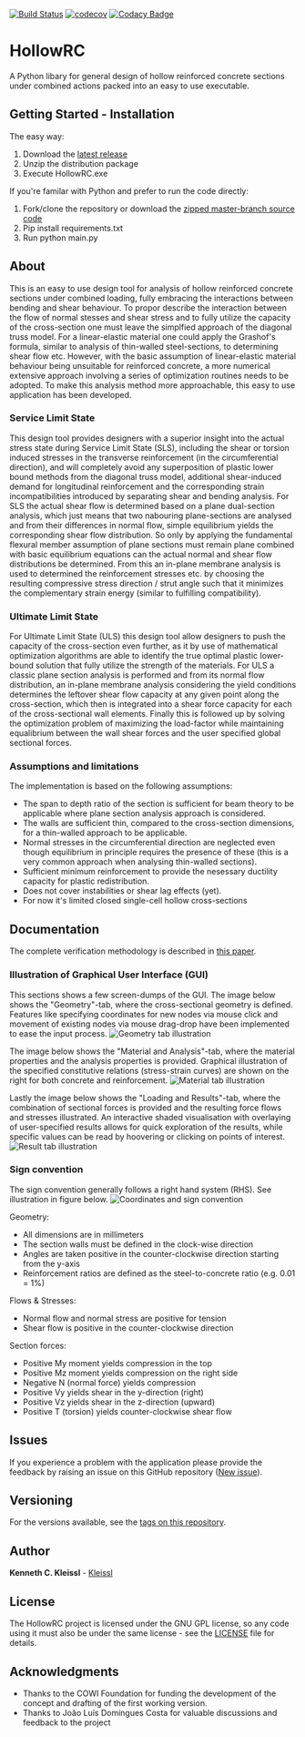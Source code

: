 [![Build Status](https://api.travis-ci.org/kleissl/hollowrc.svg?branch=master)](https://api.travis-ci.org/kleissl/hollowrc.svg)
[![codecov](https://codecov.io/gh/Kleissl/HollowRC/branch/master/graph/badge.svg)](https://codecov.io/gh/Kleissl/HollowRC)
[![Codacy Badge](https://api.codacy.com/project/badge/Grade/41753e1cc75d466daf440d499e7543e1)](https://www.codacy.com/manual/Kleissl/HollowRC?utm_source=github.com&amp;utm_medium=referral&amp;utm_content=Kleissl/HollowRC&amp;utm_campaign=Badge_Grade)

# HollowRC
A Python libary for general design of hollow reinforced concrete sections under combined actions packed into an easy to use executable.

## Getting Started - Installation
The easy way:
1. Download the [latest release](https://github.com/Kleissl/HollowRC/releases/latest/download/HollowRC.zip)
2. Unzip the distribution package
3. Execute HollowRC.exe

If you're familar with Python and prefer to run the code directly:
1. Fork/clone the repository or download the [zipped master-branch source code](https://github.com/Kleissl/HollowRC/archive/master.zip)
2. Pip install requirements.txt
3. Run python main.py

## About
This is an easy to use design tool for analysis of hollow reinforced concrete sections under combined loading, fully embracing the interactions between bending and shear behaviour.
To propor describe the interaction between the flow of normal stesses and shear stress and to fully utilize the capacity of the cross-section one must leave the simplfied approach of the diagonal truss model.
For a linear-elastic material one could apply the Grashof's formula, similar to analysis of thin-walled steel-sections, to determining shear flow etc. 
However, with the basic assumption of linear-elastic material behaviour being unsuitable for reinforced concrete, a more numerical extensive approach involving a series of optimization routines needs to be adopted.
To make this analysis method more approachable, this easy to use application has been developed.

### Service Limit State
This design tool provides designers with a superior insight into the actual stress state during Service Limit State (SLS), including the shear or torsion induced stresses in the transverse reinforcement (in the circumferential direction), and will completely avoid any superposition of plastic lower bound methods from the diagonal truss model, additional shear-induced demand for longitudinal reinforcement and the corresponding strain incompatibilities introduced by separating shear and bending analysis.
For SLS the actual shear flow is determined based on a plane dual-section analysis, which just means that two nabouring plane-sections are analysed and from their differences in normal flow, simple equilibrium yields the corresponding shear flow distribution.
So only by applying the fundamental flexural member assumption of plane sections must remain plane combined with basic equilibrium equations can the actual normal and shear flow distributions be determined.
From this an in-plane membrane analysis is used to determined the reinforcement stresses etc. by choosing the resulting compressive stress direction / strut angle such that it minimizes the complementary strain energy (similar to fulfilling compatibility).

### Ultimate Limit State
For Ultimate Limit State (ULS) this design tool allow designers to push the capacity of the cross-section even further, as it by use of mathematical optimization algorithms are able to identify the true optimal plastic lower-bound solution that fully utilize the strength of the materials.
For ULS a classic plane section analysis is performed and from its normal flow distribution, an in-plane membrane analysis considering the yield conditions determines the leftover shear flow capacity at any given point along the cross-section, which then is integrated into a shear force capacity for each of the cross-sectional wall elements. Finally this is followed up by solving the optimization problem of maximizing the load-factor while maintaining equalibrium between the wall shear forces and the user specified global sectional forces.

### Assumptions and limitations
The implementation is based on the following assumptions:
* The span to depth ratio of the section is sufficient for beam theory to be applicable where plane section analysis approach is considered.
* The walls are sufficient thin, compared to the cross-section dimensions, for a thin-walled approach to be applicable.
* Normal stresses in the circumferential direction are neglected even though equilibrium in principle requires the presence of these (this is a very common approach when analysing thin-walled sections).
* Sufficient minimum reinforcement to provide the nesessary ductility capacity for plastic redistribution.
* Does not cover instabilities or shear lag effects (yet).
* For now it's limited closed single-cell hollow cross-sections 

## Documentation
The complete verification methodology is described in [this paper](docs/Paper_Kleissl_Costa.pdf).

### Illustration of Graphical User Interface (GUI)
This sections shows a few screen-dumps of the GUI.
The image below shows the "Geometry"-tab, where the cross-sectional geometry is defined. Features like specifying coordinates for new nodes via mouse click and movement of existing nodes via mouse drag-drop have been implemented to ease the input process.
![Geometry tab illustration](./docs/geometry_tab_illustration.png)

The image below shows the "Material and Analysis"-tab, where the material properties and the analysis properties is provided. Graphical illustration of the specified constitutive relations (stress-strain curves) are shown on the right for both concrete and reinforcement.
![Material tab illustration](./docs/material_tab_illustration.png)

Lastly the image below shows the "Loading and Results"-tab, where the combination of sectional forces is provided and the resulting force flows and stresses illustrated.
An interactive shaded visualisation with overlaying of user-specified results allows for quick exploration of the results, while specific values can be read by hoovering or clicking on points of interest.
![Result tab illustration](./docs/result_tab_illustration.png)

### Sign convention
The sign convention generally follows a right hand system (RHS). See illustration in figure below.
![Coordinates and sign convention](HollowRC/resources/coordinates_and_sign_convention.png)

Geometry:
* All dimensions are in millimeters
* The section walls must be defined in the clock-wise direction
* Angles are taken positive in the counter-clockwise direction starting from the y-axis
* Reinforcement ratios are defined as the steel-to-concrete ratio (e.g. 0.01 = 1%)

Flows & Stresses:
* Normal flow and normal stress are positive for tension
* Shear flow is positive in the counter-clockwise direction

Section forces:
* Positive My moment yields compression in the top
* Positive Mz moment yields compression on the right side
* Negative N (normal force) yields compression
* Positive Vy yields shear in the y-direction (right)
* Positive Vz yields shear in the z-direction (upward)
* Positive T (torsion) yields counter-clockwise shear flow

## Issues
If you experience a problem with the application please provide the feedback by raising an issue on this GitHub repository ([New issue](https://github.com/Kleissl/HollowRC/issues/new)).

## Versioning
For the versions available, see the [tags on this repository](https://github.com/Kleissl/HollowRC/tags). 

## Author
**Kenneth C. Kleissl** - [Kleissl](https://github.com/Kleissl)

## License
The HollowRC project is licensed under the GNU GPL license, so any code using it must also be under the same license - see the [LICENSE](LICENSE) file for details.

## Acknowledgments
* Thanks to the COWI Foundation for funding the development of the concept and drafting of the first working version.
* Thanks to João Luís Domingues Costa for valuable discussions and feedback to the project
